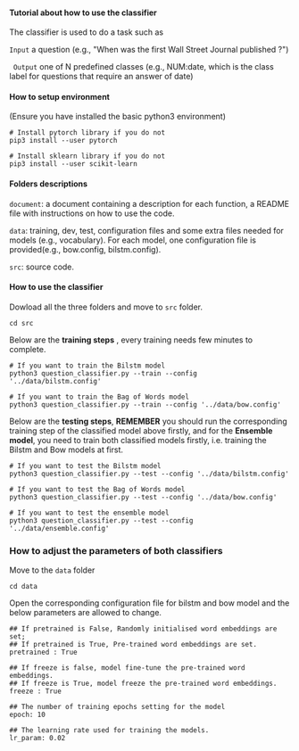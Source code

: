 #### Tutorial about how to use the classifier
The classifier is used to do a task such as

```Input``` a question (e.g., "When was the first Wall Street Journal published ?")

``` Output``` one of N predefined classes (e.g., NUM:date, which is the class label for questions that require an answer of date)


#### How to setup environment 
(Ensure you have installed the basic python3 environment)


``` shell
# Install pytorch library if you do not
pip3 install --user pytorch

# Install sklearn library if you do not
pip3 install --user scikit-learn
```

#### Folders descriptions
```document```: a document containing a description for each function, a README file with instructions on how to use the code.

```data```: training, dev, test, configuration files and some extra files needed for models (e.g., vocabulary). For each model, one configuration file is provided(e.g., bow.config, bilstm.config).

```src```: source code.

#### How to use the classifier
Dowload all the three folders and move to ```src``` folder.

``` shell
cd src
```

Below are the **training steps** , every training needs few minutes to complete.

``` shell
# If you want to train the Bilstm model
python3 question_classifier.py --train --config '../data/bilstm.config'

# If you want to train the Bag of Words model
python3 question_classifier.py --train --config '../data/bow.config'
```

Below are the **testing steps**, **REMEMBER** you should run the corresponding training step of the classified model above firstly, and for the **Ensemble model**, you need to train both classified models firstly, i.e. training the Bilstm and Bow models at first.

``` shell
# If you want to test the Bilstm model
python3 question_classifier.py --test --config '../data/bilstm.config'

# If you want to test the Bag of Words model
python3 question_classifier.py --test --config '../data/bow.config'

# If you want to test the ensemble model
python3 question_classifier.py --test --config '../data/ensemble.config'
```

### How to adjust the parameters of both classifiers
Move to the ```data``` folder

``` shell
cd data

```

Open the corresponding configuration file for bilstm and bow model and the below parameters are allowed to change.

``` shell
## If pretrained is False, Randomly initialised word embeddings are set; 
## If pretrained is True, Pre-trained word embeddings are set.
pretrained : True

## If freeze is false, model fine-tune the pre-trained word embeddings.
## If freeze is True, model freeze the pre-trained word embeddings.
freeze : True

## The number of training epochs setting for the model
epoch: 10

## The learning rate used for training the models.
lr_param: 0.02

```





